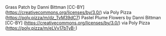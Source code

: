 Grass Patch by Danni
Bittman [CC-BY] (https://creativecommons.org/licenses/by/3.0/) via Poly
Pizza (https://poly.pizza/m/dz_TvM39dC7)
Pastel Plume Flowers by Danni
Bittman [CC-BY] (https://creativecommons.org/licenses/by/3.0/) via Poly
Pizza (https://poly.pizza/m/eLVv17bTyB-)



